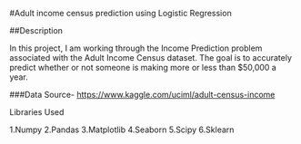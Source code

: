 #Adult income census prediction using Logistic Regression

##Description

   In this project, I am working through the Income Prediction problem associated with the Adult Income Census dataset. The goal is to accurately predict whether or not someone is making more or less than $50,000 a year.

###Data Source- https://www.kaggle.com/uciml/adult-census-income

Libraries Used

1.Numpy
2.Pandas
3.Matplotlib
4.Seaborn
5.Scipy
6.Sklearn



    

